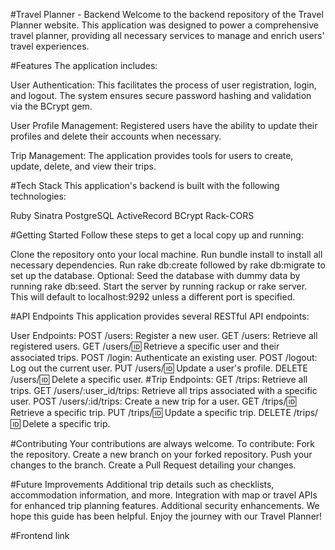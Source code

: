 #Travel Planner - Backend
Welcome to the backend repository of the Travel Planner website. This application was designed to power a comprehensive travel planner, providing all necessary services to manage and enrich users' travel experiences.

#Features
The application includes:

User Authentication: This facilitates the process of user registration, login, and logout. The system ensures secure password hashing and validation via the BCrypt gem.

User Profile Management: Registered users have the ability to update their profiles and delete their accounts when necessary.

Trip Management: The application provides tools for users to create, update, delete, and view their trips.

#Tech Stack
This application's backend is built with the following technologies:

Ruby
Sinatra
PostgreSQL
ActiveRecord
BCrypt
Rack-CORS

#Getting Started
Follow these steps to get a local copy up and running:

Clone the repository onto your local machine.
Run bundle install to install all necessary dependencies.
Run rake db:create followed by rake db:migrate to set up the database.
Optional: Seed the database with dummy data by running rake db:seed.
Start the server by running rackup or rake server. This will default to localhost:9292 unless a different port is specified.

#API Endpoints
This application provides several RESTful API endpoints:

User Endpoints:
POST /users: Register a new user.
GET /users: Retrieve all registered users.
GET /users/:id: Retrieve a specific user and their associated trips.
POST /login: Authenticate an existing user.
POST /logout: Log out the current user.
PUT /users/:id: Update a user's profile.
DELETE /users/:id: Delete a specific user.
#Trip Endpoints:
GET /trips: Retrieve all trips.
GET /users/:user_id/trips: Retrieve all trips associated with a specific user.
POST /users/:id/trips: Create a new trip for a user.
GET /trips/:id: Retrieve a specific trip.
PUT /trips/:id: Update a specific trip.
DELETE /trips/:id: Delete a specific trip.

#Contributing
Your contributions are always welcome. To contribute:
Fork the repository.
Create a new branch on your forked repository.
Push your changes to the branch.
Create a Pull Request detailing your changes.

#Future Improvements
Additional trip details such as checklists, accommodation information, and more.
Integration with map or travel APIs for enhanced trip planning features.
Additional security enhancements.
We hope this guide has been helpful. Enjoy the journey with our Travel Planner!

#Frontend link
